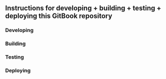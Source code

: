 ## Instructions for developing + building + testing + deploying this GitBook repository

### Developing

### Building

### Testing

### Deploying 
